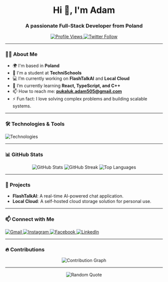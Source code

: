 <h1 align="center">Hi 👋, I'm Adam</h1>
<h3 align="center">A passionate Full-Stack Developer from Poland</h3>

<p align="center">
  <a href="https://github.com/adam903PL">
    <img src="https://komarev.com/ghpvc/?username=adam903PL&label=Profile%20views&color=0e75b6&style=flat" alt="Profile Views" />
  </a>
  <a href="https://twitter.com/YourTwitter">
    <img src="https://img.shields.io/twitter/follow/YourTwitter?logo=twitter&style=for-the-badge" alt="Twitter Follow" />
  </a>
</p>

---

### 👨‍💻 About Me

- 🌍 I'm based in **Poland**
- 🏫 I'm a student at **TechniSchools**
- 💻 I’m currently working on **FlashTalkAI** and **Local Cloud**
- 🌱 I’m currently learning **React, TypeScript, and C++**
- 📫 How to reach me: **pukaluk.adam505@gmail.com**
- ⚡ Fun fact: I love solving complex problems and building scalable systems.

---

### 🛠️ Technologies & Tools

<p align="left">
  <img src="https://skillicons.dev/icons?i=js,ts,react,html,css,py,cpp,php,flask,git,linux,nodejs,mysql,postgres,photoshop,illustrator,xd" alt="Technologies" />
</p>

---

### 📊 GitHub Stats

<p align="center">
  <img src="https://github-readme-stats.vercel.app/api?username=adam903PL&show_icons=true&theme=dark&hide_border=true" alt="GitHub Stats" />
  <img src="https://github-readme-streak-stats.herokuapp.com/?user=adam903PL&theme=dark&hide_border=true" alt="GitHub Streak" />
  <img src="https://github-readme-stats.vercel.app/api/top-langs/?username=adam903PL&layout=compact&theme=dark&hide_border=true" alt="Top Languages" />
</p>

---

### 🚀 Projects

- **FlashTalkAI**: A real-time AI-powered chat application.
- **Local Cloud**: A self-hosted cloud storage solution for personal use.

---

### 📫 Connect with Me

<p align="left">
  <a href="mailto:pukaluk.adam505@gmail.com" target="_blank">
    <img src="https://img.shields.io/badge/Gmail-D14836?style=for-the-badge&logo=gmail&logoColor=white" alt="Gmail" />
  </a>
  <a href="https://www.instagram.com/adam_pukaluk903/" target="_blank">
    <img src="https://img.shields.io/badge/Instagram-E4405F?style=for-the-badge&logo=instagram&logoColor=white" alt="Instagram" />
  </a>
  <a href="https://www.facebook.com/adam.pukaluk.3/" target="_blank">
    <img src="https://img.shields.io/badge/Facebook-1877F2?style=for-the-badge&logo=facebook&logoColor=white" alt="Facebook" />
  </a>
  <a href="https://linkedin.com/in/YourLinkedIn" target="_blank">
    <img src="https://img.shields.io/badge/LinkedIn-0077B5?style=for-the-badge&logo=linkedin&logoColor=white" alt="LinkedIn" />
  </a>
</p>

---

### 🔥 Contributions

<p align="center">
  <img src="https://github-readme-activity-graph.vercel.app/graph?username=adam903PL&theme=github-dark&hide_border=true" alt="Contribution Graph" />
</p>

---

<p align="center">
  <img src="https://quotes-github-readme.vercel.app/api?type=horizontal&theme=dark" alt="Random Quote" />
</p>
